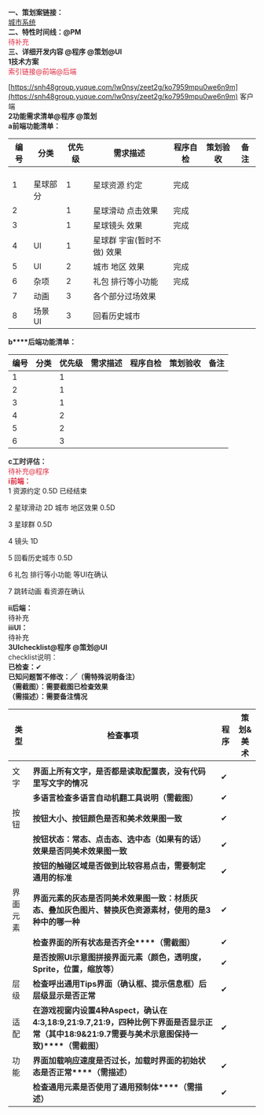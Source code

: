 **<font style="color:rgb(38, 38, 38);">一、策划案链接：</font>**<font style="color:rgb(38, 38, 38);">  
</font>[城市系统](https://snh48group.yuque.com/zdlwma/kxyozs/zggu4hp4ucy542d9)<font style="color:rgb(38, 38, 38);">  
</font>**<font style="color:rgb(38, 38, 38);">二、特性时间线：@PM</font>**<font style="color:rgb(38, 38, 38);">  
</font><font style="color:rgb(223, 42, 63);">待补充</font><font style="color:rgb(38, 38, 38);">  
</font>**<font style="color:rgb(38, 38, 38);">三、详细开发内容 @程序 @策划@UI</font>**<font style="color:rgb(38, 38, 38);">  
</font>**<font style="color:rgb(38, 38, 38);">1技术方案</font>**<font style="color:rgb(38, 38, 38);">  
</font><font style="color:rgb(223, 42, 63);">索引链接@前端@后端</font>

[https://snh48group.yuque.com/lw0nsy/zeet2g/ko7959mpu0we6n9m](https://snh48group.yuque.com/lw0nsy/zeet2g/ko7959mpu0we6n9m) 客户端<font style="color:rgb(38, 38, 38);">  
</font>**<font style="color:rgb(38, 38, 38);">2功能需求清单@程序 @策划</font>**<font style="color:rgb(38, 38, 38);">  
</font>**<font style="color:rgb(38, 38, 38);">a前端功能清单：</font>**

| 编号<font style="color:rgb(38, 38, 38);">   </font> | 分类<font style="color:rgb(38, 38, 38);">   </font> | 优先级<font style="color:rgb(38, 38, 38);">   </font> | 需求描述<font style="color:rgb(38, 38, 38);">   </font> | 程序自检<font style="color:rgb(38, 38, 38);">   </font> | 策划验收<font style="color:rgb(38, 38, 38);">   </font> | 备注<font style="color:rgb(38, 38, 38);">   </font> |
| --- | --- | --- | --- | --- | --- | --- |
| <font style="color:rgb(38, 38, 38);">1</font><font style="color:rgb(38, 38, 38);">   </font> | <br/>星球部分 | <font style="color:rgb(38, 38, 38);">1</font><font style="color:rgb(38, 38, 38);">   </font> | <font style="color:rgb(38, 38, 38);">星球资源 约定</font> | <font style="color:rgb(38, 38, 38);">   </font><font style="color:rgb(38, 38, 38);">完成</font> | | |
| <font style="color:rgb(38, 38, 38);">2</font><font style="color:rgb(38, 38, 38);">   </font> | | <font style="color:rgb(38, 38, 38);">1   </font> | 星球滑动 点击效果 | <font style="color:rgb(38, 38, 38);">   </font><font style="color:rgb(38, 38, 38);">完成</font> | | |
| <font style="color:rgb(38, 38, 38);">3</font> | | <font style="color:rgb(38, 38, 38);">1</font> | 星球镜头 效果 | <font style="color:rgb(38, 38, 38);">完成</font> | | |
| <font style="color:rgb(38, 38, 38);">4</font> | <font style="color:rgb(38, 38, 38);">UI</font> | <font style="color:rgb(38, 38, 38);">1</font><font style="color:rgb(38, 38, 38);">   </font> | 星球群 宇宙(暂时不做) 效果 | <font style="color:rgb(38, 38, 38);">   </font> | | |
| <font style="color:rgb(38, 38, 38);">5</font> | <font style="color:rgb(38, 38, 38);">UI</font> | <font style="color:rgb(38, 38, 38);">2</font><font style="color:rgb(38, 38, 38);">   </font> | 城市  地区 效果 | <font style="color:rgb(38, 38, 38);">完成   </font> | | |
| <font style="color:rgb(38, 38, 38);">6</font> | 杂项 | <font style="color:rgb(38, 38, 38);">2</font><font style="color:rgb(38, 38, 38);">   </font> | 礼包 排行等小功能 | <font style="color:rgb(38, 38, 38);">完成   </font> | | |
| <font style="color:rgb(38, 38, 38);">7</font> | 动画 | <font style="color:rgb(38, 38, 38);">3</font><font style="color:rgb(38, 38, 38);">   </font> | 各个部分过场效果 | <font style="color:rgb(38, 38, 38);">   </font> | | |
| <font style="color:rgb(38, 38, 38);">8</font> | 场景 UI | <font style="color:rgb(38, 38, 38);">3</font> | 回看历史城市 | <font style="color:rgb(38, 38, 38);"></font> | | |


**<font style="color:rgb(38, 38, 38);">b</font>****<font style="color:rgb(38, 38, 38);">后端功能清单：</font>**<font style="color:rgb(38, 38, 38);">  
</font>

| 编号<font style="color:rgb(38, 38, 38);">   </font> | 分类<font style="color:rgb(38, 38, 38);">   </font> | 优先级<font style="color:rgb(38, 38, 38);">   </font> | 需求描述<font style="color:rgb(38, 38, 38);">   </font> | 程序自检<font style="color:rgb(38, 38, 38);">   </font> | 策划验收<font style="color:rgb(38, 38, 38);">   </font> | 备注<font style="color:rgb(38, 38, 38);">   </font> |
| --- | --- | --- | --- | --- | --- | --- |
| <font style="color:rgb(38, 38, 38);">1</font><font style="color:rgb(38, 38, 38);">   </font> |  | <font style="color:rgb(38, 38, 38);">1</font><font style="color:rgb(38, 38, 38);">   </font> |  | <font style="color:rgb(38, 38, 38);">   </font> | | |
| <font style="color:rgb(38, 38, 38);">2</font><font style="color:rgb(38, 38, 38);">   </font> | | <font style="color:rgb(38, 38, 38);">1</font><font style="color:rgb(38, 38, 38);">   </font> |  | <font style="color:rgb(38, 38, 38);">   </font> | | |
| <font style="color:rgb(38, 38, 38);">3</font><font style="color:rgb(38, 38, 38);">   </font> |  | <font style="color:rgb(38, 38, 38);">1</font><font style="color:rgb(38, 38, 38);">   </font> |  | <font style="color:rgb(38, 38, 38);">   </font> | | |
| <font style="color:rgb(38, 38, 38);">4</font><font style="color:rgb(38, 38, 38);">   </font> | | <font style="color:rgb(38, 38, 38);">2</font><font style="color:rgb(38, 38, 38);">   </font> |  | <font style="color:rgb(38, 38, 38);">   </font> | | |
| <font style="color:rgb(38, 38, 38);">5</font><font style="color:rgb(38, 38, 38);">   </font> | | <font style="color:rgb(38, 38, 38);">2</font><font style="color:rgb(38, 38, 38);">   </font> |  | <font style="color:rgb(38, 38, 38);">   </font> | | |
| <font style="color:rgb(38, 38, 38);">6</font><font style="color:rgb(38, 38, 38);">   </font> | | <font style="color:rgb(38, 38, 38);">3</font><font style="color:rgb(38, 38, 38);">   </font> |  | <font style="color:rgb(38, 38, 38);">   </font> | | |


**<font style="color:rgb(38, 38, 38);">c工时评估：</font>**<font style="color:rgb(38, 38, 38);">  
</font><font style="color:rgb(223, 42, 63);">待补充@程序</font><font style="color:rgb(38, 38, 38);">  
</font>**<font style="color:rgb(223, 42, 63);">ⅰ前端：</font>**<font style="color:rgb(38, 38, 38);">  
</font>1 资源约定 0.5D 已经结束

2 星球滑动 2D 城市 地区效果 0.5D

3 星球群 0.5D

4 镜头 1D

5 回看历史城市 0.5D

6 礼包 排行等小功能  等UI在确认

7 跳转动画 看资源在确认





  
**<font style="color:rgb(38, 38, 38);">ⅱ后端：</font>**<font style="color:rgb(38, 38, 38);">  
</font>待补充  
**<font style="color:rgb(38, 38, 38);">ⅲUI：</font>**<font style="color:rgb(38, 38, 38);">  
</font> 待补充  
**<font style="color:rgb(38, 38, 38);">3UIchecklist@程序 @策划@UI</font>**<font style="color:rgb(38, 38, 38);">  
</font><font style="color:rgb(38, 38, 38);">checklist说明：  
</font>**<font style="color:rgb(38, 38, 38);">已检查：</font>**<font style="color:rgb(38, 38, 38);">✔</font><font style="color:rgb(38, 38, 38);">  
</font>**<font style="color:rgb(38, 38, 38);">已知问题暂不修改：╱（需特殊说明备注）</font>**<font style="color:rgb(38, 38, 38);">  
</font>**<font style="color:rgb(38, 38, 38);">（需截图）：需要截图已检查效果</font>**<font style="color:rgb(38, 38, 38);">  
</font>**<font style="color:rgb(38, 38, 38);">（需描述）：需要备注情况</font>**<font style="color:rgb(38, 38, 38);">  
</font>

| 类型<font style="color:rgb(38, 38, 38);">   </font> | 检查事项<font style="color:rgb(38, 38, 38);">   </font> | 程序<font style="color:rgb(38, 38, 38);">   </font> | 策划&美术<font style="color:rgb(38, 38, 38);">   </font> |
| --- | --- | --- | --- |
| | | | |
| 文字<font style="color:rgb(38, 38, 38);">   </font> | **<font style="color:rgb(38, 38, 38);">界面上所有文字，是否都是读取配置表，没有代码里写文字的情况</font>**<font style="color:rgb(38, 38, 38);">   </font> | <font style="color:rgb(38, 38, 38);">✔</font> | |
| | **<font style="color:rgb(38, 38, 38);">多语言检查</font>****<font style="color:rgb(38, 38, 38);">多语言自动机翻工具说明</font>****<font style="color:rgb(38, 38, 38);">（需截图）</font>**<font style="color:rgb(38, 38, 38);">   </font> | <font style="color:rgb(38, 38, 38);">✔</font> | |
| 按钮<font style="color:rgb(38, 38, 38);">   </font> | **<font style="color:rgb(38, 38, 38);">按钮大小、按钮颜色是否和美术效果图一致</font>**<font style="color:rgb(38, 38, 38);">   </font> | <font style="color:rgb(38, 38, 38);">✔</font> | |
| | **<font style="color:rgb(38, 38, 38);">按钮状态：常态、点击态、选中态（如果有的话）效果是否同美术效果图一致</font>**<font style="color:rgb(38, 38, 38);">   </font> | <font style="color:rgb(38, 38, 38);">✔</font> | |
| | **<font style="color:rgb(38, 38, 38);">按钮的触碰区域是否做到比较容易点击，需要制定通用的标准</font>**<font style="color:rgb(38, 38, 38);">   </font> | <font style="color:rgb(38, 38, 38);">✔</font> | |
| 界面元素<font style="color:rgb(38, 38, 38);">   </font> | **<font style="color:rgb(38, 38, 38);">界面元素的灰态是否同美术效果图一致：材质灰态、叠加灰色图片、替换灰色资源素材，使用的是3种中的哪一种</font>**<font style="color:rgb(38, 38, 38);">   </font> | <font style="color:rgb(38, 38, 38);">✔</font> | |
| | **<font style="color:rgb(38, 38, 38);">检查界面的所有状态是否齐全</font>****<font style="color:rgb(38, 38, 38);">（需截图）</font>**<font style="color:rgb(38, 38, 38);">   </font> | <font style="color:rgb(38, 38, 38);">✔</font> | |
| | **<font style="color:rgb(38, 38, 38);">是否按照UI示意图拼接界面元素（颜色，透明度，Sprite，位置，缩放等）</font>**<font style="color:rgb(38, 38, 38);">   </font> | <font style="color:rgb(38, 38, 38);">✔</font> | |
| 层级<font style="color:rgb(38, 38, 38);">   </font> | **<font style="color:rgb(38, 38, 38);">检查呼出通用Tips界面（确认框、提示信息框）后层级显示是否正常</font>**<font style="color:rgb(38, 38, 38);">   </font> | <font style="color:rgb(38, 38, 38);">✔</font> | |
| 适配<font style="color:rgb(38, 38, 38);">   </font> | **<font style="color:rgb(38, 38, 38);">在游戏视窗内设置4种Aspect，确认在4:3,18:9,21:9.7,21:9，四种比例下界面是否显示正常（其中18:9&21:9.7需要与美术示意图保持一致)</font>****<font style="color:rgb(38, 38, 38);">（需截图）</font>**<font style="color:rgb(38, 38, 38);">   </font> | <font style="color:rgb(38, 38, 38);">✔</font> | |
| 功能<font style="color:rgb(38, 38, 38);">   </font> | **<font style="color:rgb(38, 38, 38);">界面加载响应速度是否过长，加载时界面的初始状态是否正常</font>****<font style="color:rgb(38, 38, 38);">（需描述）</font>**<font style="color:rgb(38, 38, 38);">   </font> | <font style="color:rgb(38, 38, 38);">✔</font> | |
| | **<font style="color:rgb(38, 38, 38);">检查通用元素是否使用了通用预制体</font>****<font style="color:rgb(38, 38, 38);">（需描述）</font>**<font style="color:rgb(38, 38, 38);">   </font> | <font style="color:rgb(38, 38, 38);">✔</font> | |


<font style="color:rgb(38, 38, 38);">  
</font><font style="color:rgb(38, 38, 38);">  
</font>

  


